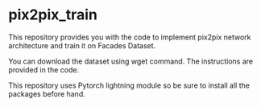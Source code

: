 # pix2pix_train
This repository provides you with the code to implement pix2pix network architecture and train it on Facades Dataset.

You can download the dataset using wget command. The instructions are provided in the code. 

This repository uses Pytorch lightning module so be sure to install all the packages before hand.
